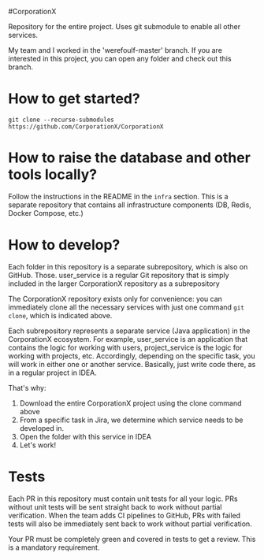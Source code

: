 #CorporationX

Repository for the entire project. Uses git submodule to enable all other services.

My team and I worked in the 'werefoulf-master' branch. If you are interested in this project, you can open any folder and check out this branch.

# How to get started?

`git clone --recurse-submodules https://github.com/CorporationX/CorporationX`

# How to raise the database and other tools locally?

Follow the instructions in the README in the `infra` section. This is a separate repository that contains all infrastructure components (DB, Redis, Docker Compose, etc.)

# How to develop?

Each folder in this repository is a separate subrepository, which is also on GitHub. Those. user_service is a regular Git repository that is simply included in the larger CorporationX repository as a subrepository

The CorporationX repository exists only for convenience: you can immediately clone all the necessary services with just one command `git clone`, which is indicated above.

Each subrepository represents a separate service (Java application) in the CorporationX ecosystem. For example, user_service is an application that contains the logic for working with users, project_service is the logic for working with projects, etc.
Accordingly, depending on the specific task, you will work in either one or another service. Basically, just write code there, as in a regular project in IDEA.

That's why:
1. Download the entire CorporationX project using the clone command above
2. From a specific task in Jira, we determine which service needs to be developed in.
3. Open the folder with this service in IDEA
4. Let's work!
   
# Tests

Each PR in this repository must contain unit tests for all your logic. PRs without unit tests will be sent straight back to work without partial verification. When the team adds CI pipelines to GitHub, PRs with failed tests will also be immediately sent back to work without partial verification.

Your PR must be completely green and covered in tests to get a review. This is a mandatory requirement.
